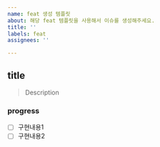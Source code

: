 ```yaml
---
name: feat 생성 템플릿
about: 해당 feat 템플릿을 사용해서 이슈를 생성해주세요.
title: ''
labels: feat
assignees: ''

---
```


## title

> Description

### progress

- [ ] 구현내용1
- [ ] 구현내용2
